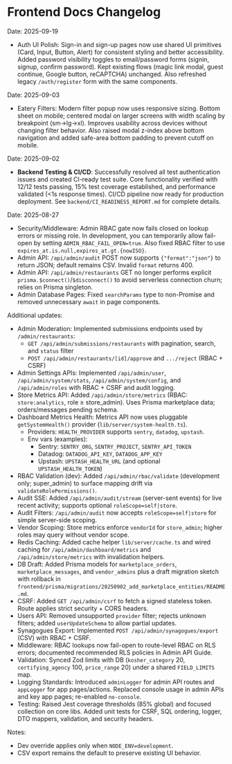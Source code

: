 # Frontend Docs Changelog

Date: 2025-09-19

- Auth UI Polish: Sign-in and sign-up pages now use shared UI primitives (Card, Input, Button, Alert) for consistent styling and better accessibility. Added password visibility toggles to email/password forms (signin, signup, confirm password). Kept existing flows (magic link modal, guest continue, Google button, reCAPTCHA) unchanged. Also refreshed legacy `/auth/register` form with the same components.

Date: 2025-09-03

- Eatery Filters: Modern filter popup now uses responsive sizing. Bottom sheet on mobile; centered modal on larger screens with width scaling by breakpoint (sm→lg→xl). Improves usability across devices without changing filter behavior. Also raised modal z-index above bottom navigation and added safe-area bottom padding to prevent cutoff on mobile.

Date: 2025-09-02

- **Backend Testing & CI/CD**: Successfully resolved all test authentication issues and created CI-ready test suite. Core functionality verified with 12/12 tests passing, 15% test coverage established, and performance validated (<1s response times). CI/CD pipeline now ready for production deployment. See `backend/CI_READINESS_REPORT.md` for complete details.

Date: 2025-08-27

- Security/Middleware: Admin RBAC gate now fails closed on lookup errors or missing role. In development, you can temporarily allow fail-open by setting `ADMIN_RBAC_FAIL_OPEN=true`. Also fixed RBAC filter to use `expires_at.is.null,expires_at.gt.{nowISO}`.
- Admin API: `/api/admin/audit` POST now supports `{"format":"json"}` to return JSON; default remains CSV. Invalid `format` returns 400.
- Admin API: `/api/admin/restaurants` GET no longer performs explicit `prisma.$connect()`/`$disconnect()` to avoid serverless connection churn; relies on Prisma singleton.
- Admin Database Pages: Fixed `searchParams` type to non-Promise and removed unnecessary `await` in page components.

Additional updates:
- Admin Moderation: Implemented submissions endpoints used by `/admin/restaurants`:
  - `GET /api/admin/submissions/restaurants` with pagination, search, and `status` filter
  - `POST /api/admin/restaurants/[id]/approve` and `.../reject` (RBAC + CSRF)
- Admin Settings APIs: Implemented `/api/admin/user`, `/api/admin/system/stats`, `/api/admin/system/config`, and `/api/admin/roles` with RBAC + CSRF and audit logging.
 - Store Metrics API: Added `/api/admin/store/metrics` (RBAC: `store:analytics`, role ≥ store_admin). Uses Prisma marketplace data; orders/messages pending schema.
 - Dashboard Metrics Health: Metrics API now uses pluggable `getSystemHealth()` provider (`lib/server/system-health.ts`).
    - Providers: `HEALTH_PROVIDER` supports `sentry`, `datadog`, `upstash`.
    - Env vars (examples):
      - Sentry: `SENTRY_ORG`, `SENTRY_PROJECT`, `SENTRY_API_TOKEN`
      - Datadog: `DATADOG_API_KEY`, `DATADOG_APP_KEY`
      - Upstash: `UPSTASH_HEALTH_URL` (and optional `UPSTASH_HEALTH_TOKEN`)
 - RBAC Validation (dev): Added `/api/admin/rbac/validate` (development only; super_admin) to surface mapping drift via `validateRolePermissions()`.
 - Audit SSE: Added `/api/admin/audit/stream` (server-sent events) for live recent activity; supports optional `roleScope=self|store`.
 - Audit Filters: `/api/admin/audit` now accepts `roleScope=self|store` for simple server-side scoping.
 - Vendor Scoping: Store metrics enforce `vendorId` for `store_admin`; higher roles may query without vendor scope.
 - Redis Caching: Added cache helper `lib/server/cache.ts` and wired caching for `/api/admin/dashboard/metrics` and `/api/admin/store/metrics` with invalidation helpers.
 - DB Draft: Added Prisma models for `marketplace_orders`, `marketplace_messages`, and `vendor_admins` plus a draft migration sketch with rollback in `frontend/prisma/migrations/20250902_add_marketplace_entities/README.md`.
- CSRF: Added `GET /api/admin/csrf` to fetch a signed stateless token. Route applies strict security + CORS headers.
- Users API: Removed unsupported `provider` filter; rejects unknown filters; added `userUpdateSchema` to allow partial updates.
- Synagogues Export: Implemented `POST /api/admin/synagogues/export` (CSV) with RBAC + CSRF.
- Middleware: RBAC lookups now fail-open to route-level RBAC on RLS errors; documented recommended RLS policies in Admin API Guide.
- Validation: Synced Zod limits with DB (`kosher_category` 20, `certifying_agency` 100, `price_range` 20) under a shared `FIELD_LIMITS` map.
- Logging Standards: Introduced `adminLogger` for admin API routes and `appLogger` for app pages/actions. Replaced console usage in admin APIs and key app pages; re-enabled `no-console`.
- Testing: Raised Jest coverage thresholds (85% global) and focused collection on core libs. Added unit tests for CSRF, SQL ordering, logger, DTO mappers, validation, and security headers.

Notes:
- Dev override applies only when `NODE_ENV=development`.
- CSV export remains the default to preserve existing UI behavior.
